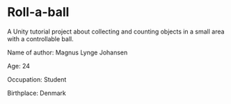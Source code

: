 # Roll-a-ball
A Unity tutorial project about collecting and counting objects in a small area with a controllable ball.

Name of author: Magnus Lynge Johansen

Age: 24

Occupation: Student

Birthplace: Denmark
